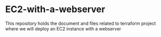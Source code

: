 # EC2-with-a-webserver
This repository holds the document and files related to terraform project where we will deploy an EC2 instance with a webserver
